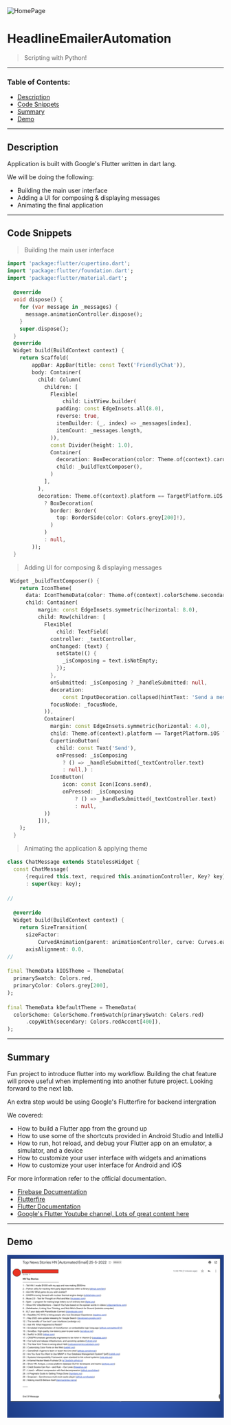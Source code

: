 
<img src="https://www.python.org/static/community_logos/python-logo-generic.svg" alt="HomePage"/>

# HeadlineEmailerAutomation
> Scripting with Python!
---

### Table of Contents:

- [Description](#description)
- [Code Snippets](#code-snippets)
- [Summary](#summary)
- [Demo](#demo)




---

## Description

Application is built with Google's Flutter written in dart lang.

We will be doing the following:

- Building the main user interface 
- Adding a UI for composing & displaying messages
- Animating the final application


---

## Code Snippets

> Building the main user interface
```dart
import 'package:flutter/cupertino.dart';
import 'package:flutter/foundation.dart';
import 'package:flutter/material.dart';

  @override
  void dispose() {
    for (var message in _messages) {
      message.animationController.dispose();
    }
    super.dispose();
  }
  @override
  Widget build(BuildContext context) {
    return Scaffold(
        appBar: AppBar(title: const Text('FriendlyChat')),
        body: Container(
          child: Column(
            children: [
              Flexible(
                  child: ListView.builder(
                padding: const EdgeInsets.all(8.0),
                reverse: true,
                itemBuilder: (_, index) => _messages[index],
                itemCount: _messages.length,
              )),
              const Divider(height: 1.0),
              Container(
                decoration: BoxDecoration(color: Theme.of(context).cardColor),
                child: _buildTextComposer(),
              )
            ],
          ),
          decoration: Theme.of(context).platform == TargetPlatform.iOS
            ? BoxDecoration(
              border: Border(
                top: BorderSide(color: Colors.grey[200]!),
              )
            )
            : null,
        ));
  }
```

> Adding UI for composing & displaying messages
```dart
 Widget _buildTextComposer() {
    return IconTheme(
      data: IconThemeData(color: Theme.of(context).colorScheme.secondary),
      child: Container(
          margin: const EdgeInsets.symmetric(horizontal: 8.0),
          child: Row(children: [
            Flexible(
                child: TextField(
              controller: _textController,
              onChanged: (text) {
                setState(() {
                  _isComposing = text.isNotEmpty;
                });
              }, 
              onSubmitted: _isComposing ? _handleSubmitted: null,
              decoration:
                  const InputDecoration.collapsed(hintText: 'Send a message'),
              focusNode: _focusNode,
            )),
            Container(
              margin: const EdgeInsets.symmetric(horizontal: 4.0),
              child: Theme.of(context).platform == TargetPlatform.iOS ? 
              CupertinoButton(
                child: const Text('Send'),
                onPressed: _isComposing
                  ? () => _handleSubmitted(_textController.text)
                  : null,) :
              IconButton(
                  icon: const Icon(Icons.send),
                  onPressed: _isComposing
                      ? () => _handleSubmitted(_textController.text)
                      : null,
            ))
          ])),
    );
  }

```

> Animating the application & applying theme
```dart
class ChatMessage extends StatelessWidget {
  const ChatMessage(
      {required this.text, required this.animationController, Key? key})
      : super(key: key);

//

  @override
  Widget build(BuildContext context) {
    return SizeTransition(
      sizeFactor:
          CurvedAnimation(parent: animationController, curve: Curves.easeOut),
      axisAlignment: 0.0,
//

final ThemeData kIOSTheme = ThemeData(
  primarySwatch: Colors.red,
  primaryColor: Colors.grey[200],
);

final ThemeData kDefaultTheme = ThemeData(
  colorScheme: ColorScheme.fromSwatch(primarySwatch: Colors.red)
      .copyWith(secondary: Colors.redAccent[400]),
);


```


---

## Summary

Fun project to introduce flutter into my workflow. Building the chat feature will prove useful when implementing into another future project. Looking forward to the next lab.

An extra step would be using Google's Flutterfire for backend intergration

We covered:

- How to build a Flutter app from the ground up
- How to use some of the shortcuts provided in Android Studio and IntelliJ
- How to run, hot reload, and debug your Flutter app on an emulator, a simulator, and a device
- How to customize your user interface with widgets and animations
- How to customize your user interface for Android and iOS


For more information refer to the official documentation.

- [Firebase Documentation](https://firebase.google.com/docs)
- [Flutterfire](https://firebase.google.com/docs/flutter/setup?platform=ios)
- [Flutter Documentation](https://docs.flutter.dev/)
- [Google's Flutter Youtube channel, Lots of great content here](https://www.youtube.com/channel/UCwXdFgeE9KYzlDdR7TG9cMw)

---

## Demo
![HomePage Gif](https://github.com/C-Dev66/HeadlineEmailerAutomation/blob/main/screenshots/headlineEmailer.png)


